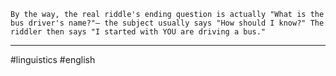 ```
By the way, the real riddle's ending question is actually "What is the bus driver's name?"— the subject usually says "How should I know?" The riddler then says "I started with YOU are driving a bus."
```

---
#linguistics #english  